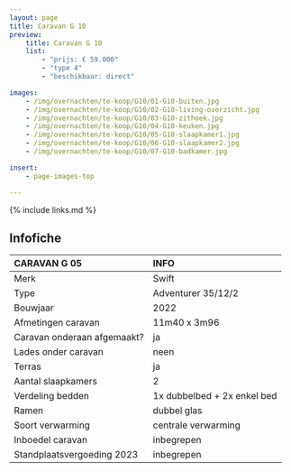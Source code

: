 ```yaml
---
layout: page
title: Caravan G 10
preview:
    title: Caravan G 10
    list:
        - "prijs: € 59.000"
        - "type 4"
        - "beschikbaar: direct"

images:
    - /img/overnachten/te-koop/G10/01-G10-buiten.jpg
    - /img/overnachten/te-koop/G10/02-G10-living-overzicht.jpg
    - /img/overnachten/te-koop/G10/03-G10-zithoek.jpg
    - /img/overnachten/te-koop/G10/04-G10-keuken.jpg
    - /img/overnachten/te-koop/G10/05-G10-slaapkamer1.jpg
    - /img/overnachten/te-koop/G10/06-G10-slaapkamer2.jpg
    - /img/overnachten/te-koop/G10/07-G10-badkamer.jpg

insert:
    - page-images-top

---
```


{% include links.md %}



## Infofiche

CARAVAN G 05                | INFO        |
:---------------------------|:------------|
Merk                        |Swift
Type                        |Adventurer 35/12/2
Bouwjaar                    |2022
Afmetingen caravan          |11m40 x 3m96
Caravan onderaan afgemaakt? |ja
Lades onder caravan         |neen
Terras                      |ja
Aantal slaapkamers          |2
Verdeling bedden            |1x dubbelbed + 2x enkel bed
Ramen                       |dubbel glas
Soort verwarming            |centrale verwarming
Inboedel caravan            |inbegrepen
Standplaatsvergoeding 2023  |inbegrepen
